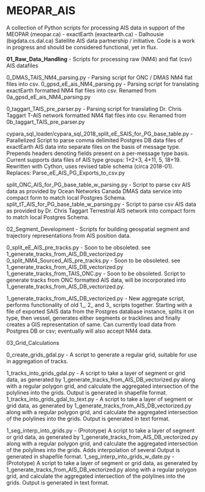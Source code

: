 # MEOPAR_AIS

A collection of Python scripts for processing AIS data in support of the MEOPAR (meopar.ca) - exactEarth (exactearth.ca) - Dalhousie (bigdata.cs.dal.ca) Satellite AIS data partnership / initiative. Code is a work in progress and should be considered functional, yet in flux.

<b>01_Raw_Data_Handling</b> - Scripts for processing raw (NM4) and flat (csv) AIS datafiles

0_DMAS_TAIS_NM4_parsing.py - Parsing script for ONC / DMAS NM4 flat files into csv.
0_gpsd_eE_ais_NM4_parsing.py - Parsing script for translating exactEarth formatted NM4 flat files into csv.
Renamed from 0a_gpsd_eE_ais_NM4_parsing.py

0_taggart_TAIS_pre_parser.py - Parsing script for translating Dr. Chris Taggart T-AIS network formatted NM4 flat files into csv.
Renamed from 0b_taggart_TAIS_pre_parser.py

cypara_sql_loader/cypara_sql_2018_split_eE_SAIS_for_PG_base_table.py - Parallelized Script to parse comma delimited Postgres DB data files of exactEarth AIS data into separate files on the basis of message type. Prepends headers denoting fields present on a per-message type basis. Current supports data files of AIS type groups: 1+2+3, 4+11, 5, 18+19. Rewritten with Cython, uses revised table schema (circa 2018-01).
Replaces: Parse_eE_AIS_PG_Exports_to_csv.py 

split_ONC_AIS_for_PG_base_table_w_parsing.py - Script to parse csv AIS data as provided by Ocean Networks Canada DMAS data service into compact form to match local Postgres Schema.
split_tT_AIS_for_PG_base_table_w_parsing.py - Script to parse csv AIS data as provided by Dr. Chris Taggart Terrestrial AIS network into compact form to match local Postgres Schema.

02_Segment_Development - Scripts for building geospatial segment and trajectory representations from AIS position data.

0_split_eE_AIS_pre_tracks.py - Soon to be obsoleted. see 1_generate_tracks_from_AIS_DB_vectorized.py
0_split_NM4_Sourced_AIS_pre_tracks.py - Soon to be obsoleted. see 1_generate_tracks_from_AIS_DB_vectorized.py
1_generate_tracks_from_TAIS_ONC.py - Soon to be obsoleted. Script to generate tracks from ONC formatted AIS data, will be incorporated into 1_generate_tracks_from_AIS_DB_vectorized.py.

1_generate_tracks_from_AIS_DB_vectorized.py - New aggregate script, performs functionality of old 1_, 2_ and 3_ scripts together. Starting with a file of exported SAIS data from the Postgres database instance, splits it on type, then vessel, generates either segments or tracklines and finally creates a GIS representation of same. Can currently load data from Postgres DB or csv; eventually will also accept NM4 data.

03_Grid_Calculations

0_create_grids_gdal.py - A script to generate a regular grid, suitable for use in aggregation of tracks.

1_tracks_into_grids_gdal.py - A script to take a layer of segment or grid data, as generated by 1_generate_tracks_from_AIS_DB_vectorized.py along with a regular polygon grid, and calculate the aggregated intersection of the polylines into the grids. Output is generated in shapefile format.
1_tracks_into_grids_gdal_to_text.py - A script to take a layer of segment or grid data, as generated by 1_generate_tracks_from_AIS_DB_vectorized.py along with a regular polygon grid, and calculate the aggregated intersection of the polylines into the grids. Output is generated in text format.

1_seg_interp_into_grids.py - (Prototype) A script to take a layer of segment or grid data, as generated by 1_generate_tracks_from_AIS_DB_vectorized.py along with a regular polygon grid, and calculate the aggregated intersection of the polylines into the grids. Adds interpolation of several  Output is generated in shapefile format.
1_seg_interp_into_grids_w_date.py - (Prototype) A script to take a layer of segment or grid data, as generated by 1_generate_tracks_from_AIS_DB_vectorized.py along with a regular polygon grid, and calculate the aggregated intersection of the polylines into the grids. Output is generated in text format.

